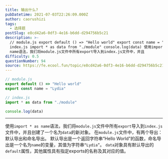 ```yaml
---
title: 输出什么?
pubDatetime: 2021-07-03T22:26:09.000Z
author: caorushizi
tags:
  - 选择题
postSlug: e8cd42a6-0df3-4e16-b6dd-d294756b5c21
description: >-
  // module.js export default () => "Hello world" export const name = "Lydia" //
  index.js import * as data from "./module" console.log(data) 使用import * as
  name语法，我们将module.js文件中所有export导入到index.js文件中，并且
difficulty: 0.5
questionNumber: 94
source: https://fe.ecool.fun/topic/e8cd42a6-0df3-4e16-b6dd-d294756b5c21
---
```


```javascript
// module.js 
export default () => "Hello world"
export const name = "Lydia"

// index.js 
import * as data from "./module"

console.log(data)
```

---

使用`import * as name`语法，我们将`module.js`文件中所有`export`导入到`index.js`文件中，并且创建了一个名为`data`的新对象。 在`module.js`文件中，有两个导出：默认导出和命名导出。 默认导出是一个返回字符串“Hello World”的函数，命名导出是一个名为`name`的变量，其值为字符串`“Lydia”`。
`data`对象具有默认导出的`default`属性，其他属性具有指定exports的名称及其对应的值。
